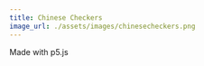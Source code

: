 ```yaml
---
title: Chinese Checkers
image_url: ./assets/images/chinesecheckers.png
---
```


Made with p5.js